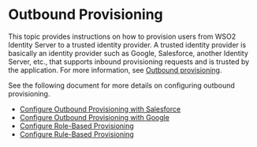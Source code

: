 # Outbound Provisioning

This topic provides instructions on how to provision users from WSO2 Identity Server to a trusted identity provider. A trusted identity provider is basically an identity provider such as Google, Salesforce, another Identity Server, etc., that supports inbound provisioning requests and is trusted by the application. For more information, see [Outbound provisioning](../../../concepts/provisioning-framework/#outbound-provisioning).

See the following document for more details on configuring outbound provisioning. 

- [Configure Outbound Provisioning with Salesforce](../outbound-provisioning-with-salesforce) 
- [Configure Outbound Provisioning with Google](../outbound-provisioning-with-google)
- [Configure Role-Based Provisioning](../role-based-provisioning)
- [Configure Rule-Based Provisioning](../rule-based-provisioning)
